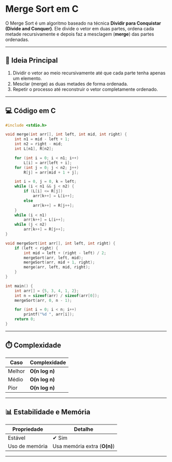 # Merge Sort em C

O Merge Sort é um algoritmo baseado na técnica **Dividir para Conquistar (Divide and Conquer)**. Ele divide o vetor em duas partes, ordena cada metade recursivamente e depois faz a mesclagem (**merge**) das partes ordenadas.

---

## 🧠 Ideia Principal

1. Dividir o vetor ao meio recursivamente até que cada parte tenha apenas um elemento.
2. Mesclar (merge) as duas metades de forma ordenada.
3. Repetir o processo até reconstruir o vetor completamente ordenado.

---

## 💻 Código em C

```c
#include <stdio.h>

void merge(int arr[], int left, int mid, int right) {
    int n1 = mid - left + 1;
    int n2 = right - mid;
    int L[n1], R[n2];

    for (int i = 0; i < n1; i++)
        L[i] = arr[left + i];
    for (int j = 0; j < n2; j++)
        R[j] = arr[mid + 1 + j];

    int i = 0, j = 0, k = left;
    while (i < n1 && j < n2) {
        if (L[i] <= R[j])
            arr[k++] = L[i++];
        else
            arr[k++] = R[j++];
    }
    while (i < n1)
        arr[k++] = L[i++];
    while (j < n2)
        arr[k++] = R[j++];
}

void mergeSort(int arr[], int left, int right) {
    if (left < right) {
        int mid = left + (right - left) / 2;
        mergeSort(arr, left, mid);
        mergeSort(arr, mid + 1, right);
        merge(arr, left, mid, right);
    }
}

int main() {
    int arr[] = {5, 3, 4, 1, 2};
    int n = sizeof(arr) / sizeof(arr[0]);
    mergeSort(arr, 0, n - 1);

    for (int i = 0; i < n; i++)
        printf("%d ", arr[i]);
    return 0;
}
```

---

## ⏱️ Complexidade

| Caso        | Complexidade |
|-------------|--------------|
| Melhor      | **O(n log n)** |
| Médio       | **O(n log n)** |
| Pior        | **O(n log n)** |

---

## 📊 Estabilidade e Memória

| Propriedade       | Detalhe |
|-------------------|---------|
| Estável           | ✔ Sim |
| Uso de memória    | Usa memória extra (**O(n)**) |

---
